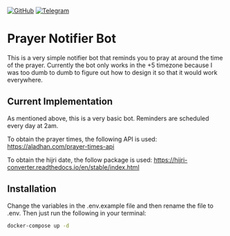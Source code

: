 [![GitHub](https://img.shields.io/github/license/DurbeKK/prayer-notifier-bot)](https://github.com/DurbeKK/prayer-notifier-bot/blob/main/LICENSE) [![Telegram](https://img.shields.io/badge/telegram-%40prayersTgBot-blue)](https://t.me/prayersTgBot)

# Prayer Notifier Bot

This is a very simple notifier bot that reminds you to pray at around the time
of the prayer. Currently the bot only works in the +5 timezone because I was
too dumb to dumb to figure out how to design it so that it would work
everywhere.

## Current Implementation

As mentioned above, this is a very basic bot. Reminders are scheduled every day
at 2am.

To obtain the prayer times, the following API is used:
https://aladhan.com/prayer-times-api

To obtain the hijri date, the follow package is used:
https://hijri-converter.readthedocs.io/en/stable/index.html

## Installation

Change the variables in the .env.example file and then rename the file to .env.
Then just run the following in your terminal:

```sh
docker-compose up -d
```

